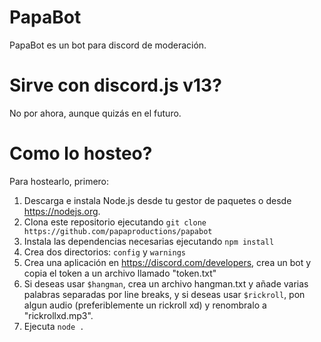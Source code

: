 # PapaBot
PapaBot es un bot para discord de moderación.

# Sirve con discord.js v13?
No por ahora, aunque quizás en el futuro.

# Como lo hosteo?
Para hostearlo, primero:
1. Descarga e instala Node.js desde tu gestor de paquetes o desde https://nodejs.org.
2. Clona este repositorio ejecutando `git clone https://github.com/papaproductions/papabot`
3. Instala las dependencias necesarias ejecutando `npm install`
4. Crea dos directorios: `config` y `warnings`
5. Crea una aplicación en https://discord.com/developers, crea un bot y copia el token a un archivo llamado "token.txt"
6. Si deseas usar `$hangman`, crea un archivo hangman.txt y añade varias palabras separadas por line breaks, y si deseas usar `$rickroll`, pon algun audio (preferiblemente un rickroll xd) y renombralo a "rickrollxd.mp3".
7. Ejecuta `node .`
